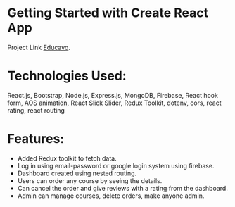 # Getting Started with Create React App

Project Link [Educavo](https://educavo-fcd10.web.app/).

# Technologies Used:
React.js, Bootstrap, Node.js, Express.js,
MongoDB, Firebase, React hook form, AOS animation, React Slick Slider, Redux Toolkit, dotenv, cors, react rating, react routing

# Features:
* Added Redux toolkit to fetch data.
* Log in using email-password or google login system using firebase.
* Dashboard created using nested routing.
* Users can order any course by seeing the details.
* Can cancel the order and give reviews with a rating from the dashboard.
* Admin can manage courses, delete orders, make anyone admin.

